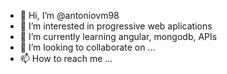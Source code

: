 - 👋 Hi, I’m @antoniovm98
- 👀 I’m interested in progressive web aplications
- 🌱 I’m currently learning angular, mongodb, APIs
- 💞️ I’m looking to collaborate on ...
- 📫 How to reach me ...

<!---
antoniovm98/antoniovm98 is a ✨ special ✨ repository because its `README.md` (this file) appears on your GitHub profile.
You can click the Preview link to take a look at your changes.
--->
